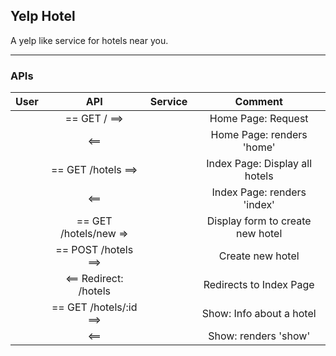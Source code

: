 ## Yelp Hotel
A yelp like service for hotels near you.
<hr>

### APIs
|  User  |             API          |     Service      |    Comment                       |
| -----  |  :---------------------: | :--------------: | :------------------------------: |
|        |     == GET / ==>         |                  |    Home Page: Request            |
|        |     <==                  |                  |    Home Page: renders 'home'     |
|        |     == GET /hotels ==>   |                  |    Index Page: Display all hotels|
|        |     <==                  |                  |    Index Page: renders 'index'   |
|        |  == GET /hotels/new =>   |                  |  Display form to create new hotel|
|        |     == POST /hotels ==>  |                  |         Create new hotel         |
|        |     <== Redirect: /hotels|                  |    Redirects to Index Page       |
|        |  == GET /hotels/:id ==>  |                  |    Show: Info about a hotel      |
|        |     <==                  |                  |    Show: renders 'show'     |